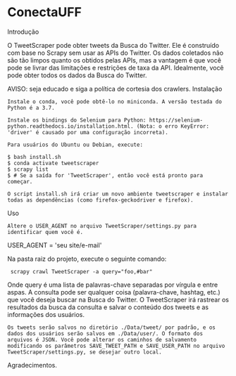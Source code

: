 # ConectaUFF

Introdução

O TweetScraper pode obter tweets da Busca do Twitter. Ele é construído com base no Scrapy sem usar as APIs do Twitter. Os dados coletados não são tão limpos quanto os obtidos pelas APIs, mas a vantagem é que você pode se livrar das limitações e restrições de taxa da API. Idealmente, você pode obter todos os dados da Busca do Twitter.

AVISO: seja educado e siga a política de cortesia dos crawlers.
Instalação

    Instale o conda, você pode obtê-lo no miniconda. A versão testada do Python é a 3.7.

    Instale os bindings do Selenium para Python: https://selenium-python.readthedocs.io/installation.html. (Nota: o erro KeyError: 'driver' é causado por uma configuração incorreta).

    Para usuários do Ubuntu ou Debian, execute:

    $ bash install.sh
    $ conda activate tweetscraper
    $ scrapy list
    $ # Se a saída for 'TweetScraper', então você está pronto para começar.

    O script install.sh irá criar um novo ambiente tweetscraper e instalar todas as dependências (como firefox-geckodriver e firefox).

Uso

    Altere o USER_AGENT no arquivo TweetScraper/settings.py para identificar quem você é.

 USER_AGENT = 'seu site/e-mail'

Na pasta raiz do projeto, execute o seguinte comando:

     scrapy crawl TweetScraper -a query="foo,#bar"

Onde query é uma lista de palavras-chave separadas por vírgula e entre aspas. A consulta pode ser qualquer coisa (palavra-chave, hashtag, etc.) que você deseja buscar na Busca do Twitter. O TweetScraper irá rastrear os resultados da busca da consulta e salvar o conteúdo dos tweets e as informações dos usuários.

    Os tweets serão salvos no diretório ./Data/tweet/ por padrão, e os dados dos usuários serão salvos em ./Data/user/. O formato dos arquivos é JSON. Você pode alterar os caminhos de salvamento modificando os parâmetros SAVE_TWEET_PATH e SAVE_USER_PATH no arquivo TweetScraper/settings.py, se desejar outro local.

Agradecimentos.
